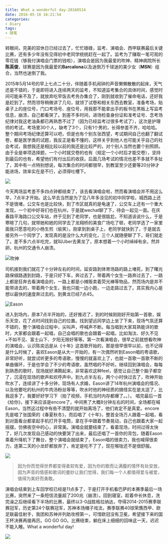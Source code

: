 ```yaml
---
title: What a wonderful day-20160514
date: 2016-05-16 16:21:54
categories:
- Diary
tags:
- 随笔
---
```

转眼间，完美的双休日已经过去了，忙忙碌碌，监考、演唱会、西甲联赛最后关键比赛，还有多少年没有见得初中老同学统统赶在一起了。监考为了赚取一笔可观的零花钱（够我付演唱会门票的钱啦），演唱会是因为我最爱的吹神、精神病院所长**陈英俊**，球赛是因为我最爱的**Barcalona**以及迷倒万千球迷的美少女（**MSN**）组合，当然也迷倒了我。
<!-- more -->

2015年5月14号的早上七点二十分，伴随着手机闹钟的声音懒懒散散的起床，天气还是不错的，于是即将进入连续两天的监考，不知道监考集合的具体时间，感觉时间可能来不及了，就放弃吃早饭去考务办集合了，刚到就收到了催命电话，还好我是赶到了。然而领导稍微讲了几句，就领了试卷和相关东西去教室，准备考场，贴桌子上的座位号，门口考场号、座位号，用我那不能拿出手的板书在黑板上写监考信息，崩溃，自己都看哭了。到差不多时间，进场检查身份证和准考证号、念考场纪律对我这老油条都已再熟悉不过了（因为已经监考过很多考试了），这次是护理师的考试，考场里30个人，缺考了3个，只有1个男的，长得参差不齐，哈哈哈。整个期间考场纪律还算可以吧，但是也有个别东张西望，考试期间自己也翻了翻试卷，都是医学类的试题，我反正是看不懂的，这样关乎到他人也可能关乎自己的社会考试，我想我还是相比较以前的我还是比较严的，对个别人当然也要个别照顾。由于全是单项选择题，一个小时就交卷的也有（规定一个小时后才能交卷），坚持到最后的也有，希望他们有付出后的收获。后面几场考试的情况也差不多就不多扯了，其中有一点特别想说，每次集合的时间都很早，到教室至少还要等20分钟才能进场，效率实在是不行，必须得吐槽下。

![](http://ww1.sinaimg.cn/large/b36cd9dbgw1f3xl7itp4oj20k00jz76q.jpg)

今天两场监考差不多四点钟都结束了，该去看演唱会啦，然而看演唱会并不用这么早，7点半才开始。这么早去当然是为了见八年多没见的初中同学啦，城西路上还不是很堵，公交车也是比较快，到了市区就真的是龟速了，公交车上还有一个重大发现，一个初中好哥们也在杭州，于是就wechat聊了下，待会一起见一面。在庆春路平海路口公交车站，终于见到了老同学，也是很尴尬，不知道该说什么，于是寒暄了几句，就带她和她的同学去了龙翔桥的美食广场吃了顿，老同学选了一家里面我只愿意吃的小杨生煎（偷笑）。刚拿到到桌子上，老同学就快到了，于是就去接另外一个同学了，发现真的是没什么大的变化，三个人就随便聊了下，哥们就走了。差不多六点半吃完，就叫Uber去黄龙了，原本想着一个小时绰绰有余，然并卵，杭州的交通令人崩溃。

![吹神](http://ww1.sinaimg.cn/large/b36cd9dbgw1f3xl401wjnj20rk11y10i.jpg)

司机接到我们就花了十分钟左右的时间，延安路到体育场路的路上堵死，到了曙光路保俶路遇到封路，于是只好下车，奔过去了，带着两个女生一路奔过去了，一路上都是狂奔去看演唱会的，一路上都是小摊贩卖着荧光棒等物品，然而场内是并不能带进去的，带着两个女生，我也只能一边小跑，一边走路过去了。其实我内心是想以最快的速度奔过去的。到黄龙已经7点45。

![Eason](http://ww1.sinaimg.cn/large/b36cd9dbgw1f3xl64hovzj20qo13ytfi.jpg)

进入到场内，原本7点半开始的，还好推迟了，到的时候刚刚好开始第一首歌，娱乐天空，花了点时间找到自己的位置。找到望远同学边上坐了下来，现场气氛还算不错的，整个演唱会过程中，尖叫声，呼喊声不断。每当唱到大家耳熟能详的歌时，大家都会跟着一起唱，自己会唱的歌也会跟着一起唱，比如淘汰、好久不见+不如不见、富士山下、夕阳无限好等等。第一次看演唱会，很早之前就想看吹神的演唱会，认识陈奕迅是从《十年》这首歌开始的，那是很早很早以前，也不记得是什么时候了，喜欢Eason是从大一开始的，有一次偶然听到Eason唱的粤语歌，非常好听，就尝试听更多的粤语歌，慢慢的就喜欢上了，也就一首歌一首歌不断的单曲循环，于是也学会了不少的粤语歌，虽然唱的不好听。继续回到演唱会，每每到熟悉的歌时，现场就好沸腾起来，非常喜欢这种feel，感觉让自己整个脑子都空了，沉浸在现场的歌声和欢呼声中。到九点半左右，两个小时快过去了，吹神开始吹水了，连续讲了十多分钟，现场有人求婚，Eason讲了14年杭州演唱会的情况、以及他要吃的杭州的牛肉汤粉丝等等，吹水时他的神经质的搞怪实在是太逗了，比我逗多了，我要好好学习下（拍了视频，手机当时内存都爆了。。）。
唱完最后一首《给你》，接下来应该是encore了，中间黑了大概8分钟左右的时间，全场都在喊Eason，当然这过程中有些不清楚的就开始离场了，他们肯定不是真爱。encore先是唱了张国荣的《春夏秋冬》，而后唱了《十年》，整首全场万人跟着一起唱，看到对面看台都拿起手机打开手电筒，拿在手中跟着节奏晃动，自己也跟着大家一起摇摆，仿佛夜空中的心，非常美。演唱会就要结束了，看着现场，时间过得太快了，好几次发现自己感动的快要哭了出来，最后还唱了一首你的背包，随着Eason乘着升降机下了舞台，整个演唱会就结束了，Eason唱的很卖力，我也喊得很卖力，连第二天的小龙虾都放弃了，肯定是吃不了了，现在喉咙还不是很舒服。

![](http://ww2.sinaimg.cn/large/b36cd9dbgw1f3xl5f9ffaj21400qoq8c.jpg)

>因为你而觉得世界都变得柔软有爱，因为你的歌而让满腹的情怀有处安放，因为声音的情感和歌词的曼妙让我们觉得，我们每一个人都值得爱与被爱，值得为美好而勇敢。

演唱会结束到上车回学校已经是11点多了，于是打开手机看巴萨的本赛季最后一场比赛，突然来了一条短信流量超了200兆（崩溃）。回到寝室，趁着中长休息，洗完澡之后继续看下半场的比赛，最终以3-0战胜格拉纳达，夺得2014-2015赛季联赛冠军，历史第24个联赛冠军，苏神本场帽子戏法，赛季联赛40球荣膺西甲、欧足联最佳射手，我团和苏神并列助攻榜第一，可惜欧冠没有卫冕，希望接下来的国王杯决赛再接再厉。GO GO GO。比赛结束，躺在床上细细的回味这一天，迟迟不能入睡。What a wonderful day!

![](http://ww4.sinaimg.cn/large/b36cd9dbgw1f3xl74oxhkj20k00dcgp4.jpg)
